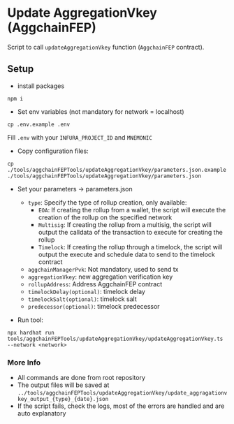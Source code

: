 # Update AggregationVkey (AggchainFEP)
Script to call `updateAggregationVkey` function (`AggchainFEP` contract).

## Setup
- install packages
```
npm i
```

- Set env variables (not mandatory for network = localhost)
````
cp .env.example .env
````

Fill `.env` with your `INFURA_PROJECT_ID` and `MNEMONIC`

-   Copy configuration files:
```
cp ./tools/aggchainFEPTools/updateAggregationVkey/parameters.json.example ./tools/aggchainFEPTools/updateAggregationVkey/parameters.json
```

-  Set your parameters -> parameters.json
    - `type`: Specify the type of rollup creation, only available:
        - `EOA`: If creating the rollup from a wallet, the script will execute the creation of the rollup on the specified network
        - `Multisig`: If creating the rollup from a multisig, the script will output the calldata of the transaction to execute for creating the rollup
        - `Timelock`: If creating the rollup through a timelock, the script will output the execute and schedule data to send to the timelock contract
    - `aggchainManagerPvk`: Not mandatory, used to send tx
    - `aggregationVkey`: new aggregation verification key
    - `rollupAddress`: Address AggchainFEP contract
    - `timelockDelay(optional)`: timelock delay
    - `timelockSalt(optional)`: timelock salt
    - `predecessor(optional)`: timelock predecessor

-  Run tool:
```
npx hardhat run tools/aggchainFEPTools/updateAggregationVkey/updateAggregationVkey.ts --network <network>
```

### More Info
- All commands are done from root repository
- The output files will be saved at `../tools/aggchainFEPTools/updateAggregationVkey/update_aggragationvkey_output_{type}_{date}.json`
- If the script fails, check the logs, most of the errors are handled and are auto explanatory